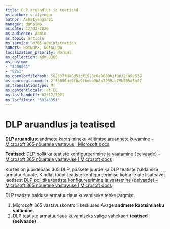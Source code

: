 ```yaml
---
title: DLP aruandlus ja teatised
ms.author: v-aiyengar
author: AshaIyengar21
manager: dansimp
ms.date: 12/03/2020
ms.audience: Admin
ms.topic: article
ms.service: o365-administration
ROBOTS: NOINDEX, NOFOLLOW
localization_priority: Normal
ms.collection: Adm_O365
ms.custom:
- "3200001"
- "8261"
ms.openlocfilehash: 562537f0a8d53cf1526c6a9069b1f98721a90538
ms.sourcegitcommit: 2f39850ac0fba9fbeba9b8b7939ae79b505d3b67
ms.translationtype: MT
ms.contentlocale: et-EE
ms.lasthandoff: 02/12/2021
ms.locfileid: "50243351"
---
```

# <a name="dlp-reporting-and-alerts"></a>DLP aruandlus ja teatised

**DLP aruandlus**: [andmete kaotsimineku vältimise aruannete kuvamine – Microsoft 365 nõuetele vastavus | Microsoft docs](https://docs.microsoft.com/microsoft-365/compliance/view-the-dlp-reports?view=o365-worldwide&preserve-view=true)

**Teatised**: [DLP poliitika teatiste konfigureerimine ja vaatamine (eelvaade) – Microsoft 365 nõuetele vastavuse | Microsoft docs](https://docs.microsoft.com/microsoft-365/compliance/dlp-configure-view-alerts-policies?view=o365-worldwide&preserve-view=true)

 Kui teil on juurdepääs 365 DLP, pääsete juurde ka DLP teatiste haldamise armatuurlauale.  Kindlat tüüpi teatiste konfigureerimise kohta leiate lisateavet jaotisest [DLP poliitika teatiste konfigureerimine ja vaatamine (eelvaade) – Microsoft 365 nõuetele vastavuse | Microsoft docs](https://docs.microsoft.com/microsoft-365/compliance/dlp-configure-view-alerts-policies?view=o365-worldwide#licensing-for-alert-configuration-options&preserve-view=true)

DLP teatiste halduse armatuurlaua kuvamiseks tehke järgmist.

1. Microsoft 365 vastavuskontrolli keskuses Avage **andmete kaotsimineku vältimine**.
1. DLP teatiste armatuurlaua kuvamiseks valige vahekaart **teatised (eelvaade)** .